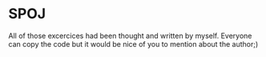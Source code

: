 # SPOJ
All of those excercices had been thought and written by myself. Everyone can copy the code but it would be nice of you to mention about the author;)
